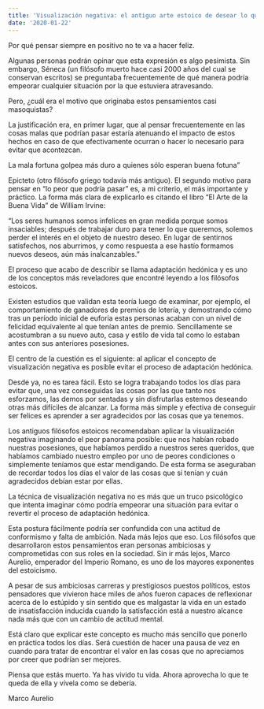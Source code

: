 ```yaml
---
title: 'Visualización negativa: el antiguo arte estoico de desear lo que ya tenemos'
date: '2020-01-22'
---
```


Por qué pensar siempre en positivo no te va a hacer feliz.

Algunas personas podrán opinar que esta expresión es algo pesimista. Sin embargo, Séneca (un filósofo muerto hace casi 2000 años del cual se conservan escritos) se preguntaba frecuentemente de qué manera podría empeorar cualquier situación por la que estuviera atravesando.

Pero, ¿cuál era el motivo que originaba estos pensamientos casi masoquistas?

La justificación era, en primer lugar, que al pensar frecuentemente en las cosas malas que podrían pasar estaría atenuando el impacto de estos hechos en caso de que efectivamente ocurran o hacer lo necesario para evitar que acontezcan.

La mala fortuna golpea más duro a quienes sólo esperan buena fotuna”

Epicteto (otro filósofo griego todavía más antiguo).
El segundo motivo para pensar en “lo peor que podría pasar” es, a mi criterio, el más importante y práctico. La forma más clara de explicarlo es citando el libro “El Arte de la Buena Vida” de William Irvine:

“Los seres humanos somos infelices en gran medida porque somos insaciables; después de trabajar duro para tener lo que queremos, solemos perder el interés en el objeto de nuestro deseo. En lugar de sentirnos satisfechos, nos aburrimos, y como respuesta a ese hastío formamos nuevos deseos, aún más inalcanzables.”

El proceso que acabo de describir se llama adaptación hedónica y es uno de los conceptos más reveladores que encontré leyendo a los filósofos estoicos.

Existen estudios que validan esta teoría luego de examinar, por ejemplo, el comportamiento de ganadores de premios de lotería, y demostrando cómo tras un período inicial de euforia estas personas acaban con un nivel de felicidad equivalente al que tenían antes de premio. Sencillamente se acostumbran a su nuevo auto, casa y estilo de vida tal como lo estaban antes con sus anteriores posesiones.

El centro de la cuestión es el siguiente: al aplicar el concepto de visualización negativa es posible evitar el proceso de adaptación hedónica.

Desde ya, no es tarea fácil. Esto se logra trabajando todos los días para evitar que, una vez conseguidas las cosas por las que tanto nos esforzamos, las demos por sentadas y sin disfrutarlas estemos deseando otras más difíciles de alcanzar. La forma más simple y efectiva de conseguir ser felices es aprender a ser agradecidos por las cosas que ya tenemos.

Los antiguos filósofos estoicos recomendaban aplicar la visualización negativa imaginando el peor panorama posible: que nos habían robado nuestras posesiones, que habíamos perdido a nuestros seres queridos, que habíamos cambiado nuestro empleo por uno de peores condiciones o simplemente teníamos que estar mendigando. De esta forma se aseguraban de recordar todos los días el valor de las cosas que sí tenían y cuán agradecidos debían estar por ellas.

La técnica de visualización negativa no es más que un truco psicológico que intenta imaginar cómo podría empeorar una situación para evitar o revertir el proceso de adaptación hedónica.

Esta postura fácilmente podría ser confundida con una actitud de conformismo y falta de ambición. Nada más lejos que eso. Los filósofos que desarrollaron estos pensamientos eran personas ambiciosas y comprometidas con sus roles en la sociedad. Sin ir más lejos, Marco Aurelio, emperador del Imperio Romano, es uno de los mayores exponentes del estoicismo.

A pesar de sus ambiciosas carreras y prestigiosos puestos políticos, estos pensadores que vivieron hace miles de años fueron capaces de reflexionar acerca de lo estúpido y sin sentido que es malgastar la vida en un estado de insatisfacción inducida cuando la satisfacción está a nuestro alcance nada más que con un cambio de actitud mental.

Está claro que explicar este concepto es mucho más sencillo que ponerlo en práctica todos los días. Será cuestión de hacer una pausa de vez en cuando para tratar de encontrar el valor en las cosas que no apreciamos por creer que podrían ser mejores.

Piensa que estás muerto. Ya has vivido tu vida. Ahora aprovecha lo que te queda de ella y vívela como se debería.

Marco Aurelio